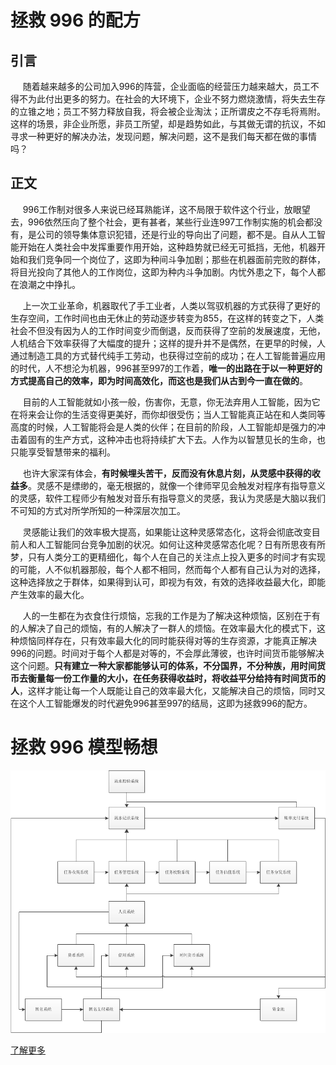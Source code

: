 # 拯救 996 的配方
## 引言
&nbsp;&nbsp;&nbsp;&nbsp;&nbsp;随着越来越多的公司加入996的阵营，企业面临的经营压力越来越大，员工不得不为此付出更多的努力。在社会的大环境下，企业不努力燃烧激情，将失去生存的立锥之地；员工不努力释放自我，将会被企业淘汰；正所谓皮之不存毛将焉附。这样的场景，非企业所愿，非员工所望，却是趋势如此，与其做无谓的抗议，不如寻求一种更好的解决办法，发现问题，解决问题，这不是我们每天都在做的事情吗？
## 正文

&nbsp;&nbsp;&nbsp;&nbsp;&nbsp;996工作制对很多人来说已经耳熟能详，这不局限于软件这个行业，放眼望去，996依然压向了整个社会，更有甚者，某些行业连997工作制实施的机会都没有，是公司的领导集体意识犯错，还是行业的导向出了问题，都不是。自从人工智能开始在人类社会中发挥重要作用开始，这种趋势就已经无可抵挡，无他，机器开始和我们竞争同一个岗位了，这即为种间斗争加剧；那些在机器面前完败的群体，将目光投向了其他人的工作岗位，这即为种内斗争加剧。内忧外患之下，每个人都在浪潮之中挣扎。

&nbsp;&nbsp;&nbsp;&nbsp;&nbsp;上一次工业革命，机器取代了手工业者，人类以驾驭机器的方式获得了更好的生存空间，工作时间也由无休止的劳动逐步转变为855，在这样的转变之下，人类社会不但没有因为人的工作时间变少而倒退，反而获得了空前的发展速度，无他，人机结合下效率获得了大幅度的提升；这样的提升并不是偶然，在更早的时候，人通过制造工具的方式替代纯手工劳动，也获得过空前的成功；在人工智能普遍应用的时代，人不想沦为机器，996甚至997的工作着，**唯一的出路在于以一种更好的方式提高自己的效率，即为时间高效化，而这也是我们从古到今一直在做的**。

&nbsp;&nbsp;&nbsp;&nbsp;&nbsp;目前的人工智能就如小孩一般，伤害你，无意，你无法弃用人工智能，因为它在将来会让你的生活变得更美好，而你却很受伤；当人工智能真正站在和人类同等高度的时候，人工智能将会是人类的伙伴；在目前的阶段，人工智能却是强力的冲击着固有的生产方式，这种冲击也将持续扩大下去。人作为以智慧见长的生命，也只能享受智慧带来的福利。

&nbsp;&nbsp;&nbsp;&nbsp;&nbsp;也许大家深有体会，**有时候埋头苦干，反而没有休息片刻，从灵感中获得的收益多**。灵感不是缥缈的，毫无根据的，就像一个律师罕见会触发对程序有指导意义的灵感，软件工程师少有触发对音乐有指导意义的灵感，我认为灵感是大脑以我们不可知的方式对所学所知的一种深层次加工。

&nbsp;&nbsp;&nbsp;&nbsp;&nbsp;灵感能让我们的效率极大提高，如果能让这种灵感常态化，这将会彻底改变目前人和人工智能同台竞争加剧的状况。如何让这种灵感常态化呢？日有所思夜有所梦，只有人类分工的更精细化，每个人在自己的关注点上投入更多的时间才有实现的可能，人不似机器那般，每个人都不相同，然而每个人都有自己认为对的选择，这种选择放之于群体，如果得到认可，即视为有效，有效的选择收益最大化，即能产生效率的最大化。

&nbsp;&nbsp;&nbsp;&nbsp;&nbsp;人的一生都在为衣食住行烦恼，忘我的工作是为了解决这种烦恼，区别在于有的人解决了自己的烦恼，有的人解决了一群人的烦恼。在效率最大化的模式下，这种烦恼同样存在，只有效率最大化的同时能获得对等的生存资源，才能真正解决996的问题。时间对于每个人都是对等的，不会厚此薄彼，也许时间货币能够解决这个问题。**只有建立一种大家都能够认可的体系，不分国界，不分种族，用时间货币去衡量每一份工作量的大小，在任务获得收益时，将收益平分给持有时间货币的人**，这样才能让每一个人既能让自己的效率最大化，又能解决自己的烦恼，同时又在这个人工智能爆发的时代避免996甚至997的结局，这即为拯救996的配方。

# 拯救 996 模型畅想 

![拯救 996 模型畅想](./image/model.png)

[了解更多](https://qiankunpingtai.cn)
